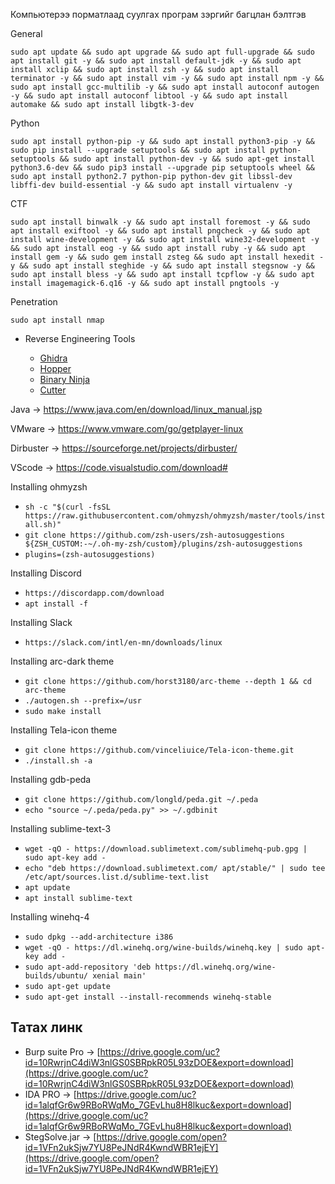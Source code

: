 Компьютерээ порматлаад суулгах програм зэргийг багцлан бэлтгэв

General 

`
sudo apt update && sudo apt upgrade && sudo apt full-upgrade && sudo apt install git -y && sudo apt install default-jdk -y && sudo apt install xclip && sudo apt install zsh -y && sudo apt install terminator -y && sudo apt install vim -y && sudo apt install npm -y && sudo apt install gcc-multilib -y && sudo apt install autoconf autogen -y && sudo apt install autoconf libtool -y && sudo apt install automake && sudo apt install libgtk-3-dev
`

Python 

`
 sudo apt install python-pip -y && sudo apt install python3-pip -y && sudo pip install --upgrade setuptools && sudo apt install python-setuptools && sudo apt install python-dev -y && sudo apt-get install python3.6-dev && sudo pip3 install --upgrade pip setuptools wheel && sudo apt install python2.7 python-pip python-dev git libssl-dev libffi-dev build-essential -y && sudo apt install virtualenv -y
`

CTF 

``
sudo apt install binwalk -y && sudo apt install foremost -y && sudo apt install exiftool -y && sudo apt install pngcheck -y && sudo apt install wine-development -y && sudo apt install wine32-development -y && sudo apt install eog -y && sudo apt install ruby -y && sudo apt install gem -y && sudo gem install zsteg && sudo apt install hexedit -y && sudo apt install steghide -y && sudo apt install stegsnow -y && sudo apt install bless -y && sudo apt install tcpflow -y && sudo apt install imagemagick-6.q16 -y && sudo apt install pngtools -y  
``

Penetration

```
sudo apt install nmap
```

* Reverse Engineering Tools
  
    * [Ghidra](https://ghidra-sre.org/)
    * [Hopper](https://www.hopperapp.com/)
    * [Binary Ninja](https://binary.ninja/demo/)
    * [Cutter](https://cutter.re/)

Java      -> https://www.java.com/en/download/linux_manual.jsp

VMware    -> https://www.vmware.com/go/getplayer-linux

Dirbuster -> https://sourceforge.net/projects/dirbuster/

VScode    -> https://code.visualstudio.com/download#
 
Installing ohmyzsh
 * `sh -c "$(curl -fsSL https://raw.githubusercontent.com/ohmyzsh/ohmyzsh/master/tools/install.sh)"`
 * `git clone https://github.com/zsh-users/zsh-autosuggestions ${ZSH_CUSTOM:-~/.oh-my-zsh/custom}/plugins/zsh-autosuggestions`
 * `plugins=(zsh-autosuggestions)`

Installing Discord
 * `https://discordapp.com/download`
 * `apt install -f`

Installing Slack
 * `https://slack.com/intl/en-mn/downloads/linux`

Installing arc-dark theme
 * `git clone https://github.com/horst3180/arc-theme --depth 1 && cd arc-theme`
 * `./autogen.sh --prefix=/usr`
 * `sudo make install`
 
Installing Tela-icon theme
 * `git clone https://github.com/vinceliuice/Tela-icon-theme.git`
 * `./install.sh -a`
 
Installing gdb-peda
 * `git clone https://github.com/longld/peda.git ~/.peda`
 * `echo "source ~/.peda/peda.py" >> ~/.gdbinit`
 
Installing sublime-text-3
 * `wget -qO - https://download.sublimetext.com/sublimehq-pub.gpg | sudo apt-key add -`
 * `echo "deb https://download.sublimetext.com/ apt/stable/" | sudo tee /etc/apt/sources.list.d/sublime-text.list`
 * `apt update`
 * `apt install sublime-text`
 
Installing winehq-4
 * `sudo dpkg --add-architecture i386`
 * `wget -qO - https://dl.winehq.org/wine-builds/winehq.key | sudo apt-key add -`
 * `sudo apt-add-repository 'deb https://dl.winehq.org/wine-builds/ubuntu/ xenial main'`
 * `sudo apt-get update`
 * `sudo apt-get install --install-recommends winehq-stable`

Татах линк 
------------------
 * Burp suite Pro -> [https://drive.google.com/uc?id=10RwrjnC4diW3nlGS0SBRpkR05L93zDOE&export=download](https://drive.google.com/uc?id=10RwrjnC4diW3nlGS0SBRpkR05L93zDOE&export=download)
 * IDA PRO        -> [https://drive.google.com/uc?id=1alqfGr6w9RBoRWqMo_7GEvLhu8H8lkuc&export=download](https://drive.google.com/uc?id=1alqfGr6w9RBoRWqMo_7GEvLhu8H8lkuc&export=download)
 * StegSolve.jar  -> [https://drive.google.com/open?id=1VFn2ukSjw7YU8PeJNdR4KwndWBR1ejEY](https://drive.google.com/open?id=1VFn2ukSjw7YU8PeJNdR4KwndWBR1ejEY)

